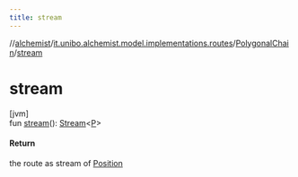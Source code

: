 ```yaml
---
title: stream
---
```

//[alchemist](../../../index.html)/[it.unibo.alchemist.model.implementations.routes](../index.html)/[PolygonalChain](index.html)/[stream](stream.html)



# stream



[jvm]\
fun [stream](stream.html)(): [Stream](https://docs.oracle.com/javase/8/docs/api/java/util/stream/Stream.html)<[P](../../it.unibo.alchemist.model.implementations.layers/-step-layer/index.html)>



#### Return



the route as stream of [Position](../../it.unibo.alchemist.model.interfaces/-position/index.html)




